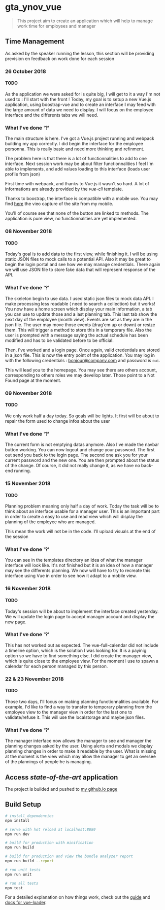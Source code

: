 # gta_ynov_vue

> This project aim to create an application which will help to manage work time for employees and manager

## Time Management

As asked by the speaker running the lesson, this section will be providing prevision en feedback on work done for each session

### 26 October 2018

#### TODO

As the application we were asked for is quite big, I will get to it a way I'm not used to : I'll start with the front !
Today, my goal is to setup a new Vue.js application, using boostrap-vue and to create an interface I may feed with the
large amount of data we need to display. I will focus on the employee interface and the differents tabs we will need.

### What I've done '?'

The main structure is here. I've got a Vue.js project running and webpack building my app correctly. I did begin the interface for the employee personna. This is really basic and need more thinking and refinment.

The problem here is that there is a lot of functionnalities to add to one interface. Next session work may be about filter functionnalities I feel I'm able to implements, and add values loading to this interface (loads user profile from json)

First time with webpack, and thanks to Vue.js it wasn't so hard. A lot of informations are already provided by the *vue-cli* template.

Thanks to boostrap, the interface is compatible with a mobile use. You may find [here](https://mega.nz/#!rBwlUQqQ!RcIQuLJ3RHk-x7MvStb0y4jGeaNos_R7QqtoUTNtHok) the vieo capture of the site from my mobile.

You'll of course see that none of the button are linked to methods. The application is pure view, no functionnalities are yet implemented.

### 08 November 2018

#### TODO

Today's goal is to add data to the first view, while finishing it. I will be using static JSON files to mock calls to a potential API. 
Also it may be great to begin the login portal and see how we may manage credentials. There again we will use JSON file to store fake data that will represent response of the API.

### What I've done '?'

The skeleton begin to use data. I used static json files to mock data API. I make processing less readable ( need to search a collection) but it works! You now have a home screen which display your main information, a tab you can use to update those and a last planning tab. This last tab show the next day of the employee (month view). Events are set as they are in the json file. The user may move those events (drag'em up or down) or resize them. This will trigger a method to store this in a temporary file. Also the user is prompted with a message saying the actual schedule has been modified and has to be validated before to be official.

Then, i've worked and a login page. Once again, valid credentials are stored in a json file. This is now the entry point of the application. You may log in with the following credentials : bonjour@company.com and password is `oui`.

This will lead you to the homepage. You may see there are others account, corresponding to others roles we may devellop later. Those point to a Not Found page at the moment.

### 09 November 2018

#### TODO

We only work half a day today. So goals will be lights. It first will be about to repair the form used to change infos about the user

### What I've done '?'

The current form is not emptying datas anymore. Also I've made the navbar button working. You can now logout and change your password. The first out send you back to the login page. The second one ask you for your current password and the new one. You are then prompted about the status of the change. Of course, it did not really change it, as we have no back-end running.


### 15 November 2018

#### TODO

Planning problem meaning only half a day of work. Today the task will be to think about an interface usable for a manager user. This is an important part in order to create a easy to use and read view which will display the planning of the employee who are managed.

This mean the work will not be in the code. I'll upload visuals at the end of the session

### What I've done '?'

You can see in the templates directory an idea of what the manager interface will look like. It's not finished but it is an idea of how a manager may see the differents planning. We now will have to try to recreate this interface using Vue in order to see how it adapt to a mobile view.


### 16 November 2018

#### TODO

Today's session will be about to implement the interface created yesterday. We will update the login page to accept manager account and display the new page.


### What I've done '?'

This has not worked out as expected. The vue-full-calendar did not include a timeline option, which is the solution I was looking for. It is a payinig option so we have to find something else. I did create the manager view, which is quite close to the employee view. For the moment I use to spawn a calendar for each person managed by this person.

### 22 & 23 November 2018

#### TODO

Those two days, I'll focus on making planning functionnalities available. For example, I'd like to find a way to transfer to temporary planning from the employee view to the manager view in order for the last one to validate/refuse it. This will use the localstorage and maybe json files.


### What I've done '?'

The manager interface now allows the manager to see and manager the planning changes asked by the user. Using alerts and modals we display planning changes in order to make it readable by the user. What is missing at the moment is the view which may allow the manager to get an oversee of the plannings of people he is managing.


## Access *state-of-the-art* application

The project is builded and pushed to [my github.io page](https://killy85.github.io/#/)


## Build Setup

``` bash
# install dependencies
npm install

# serve with hot reload at localhost:8080
npm run dev

# build for production with minification
npm run build

# build for production and view the bundle analyzer report
npm run build --report

# run unit tests
npm run unit

# run all tests
npm test
```

For a detailed explanation on how things work, check out the [guide](http://vuejs-templates.github.io/webpack/) and [docs for vue-loader](http://vuejs.github.io/vue-loader).
